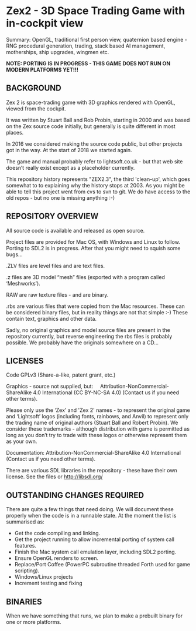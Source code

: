 # Zex2 - 3D Space Trading Game with in-cockpit view

Summary: OpenGL, traditional first person view, quaternion based engine - RNG procedural generation, trading, stack based AI management, motherships, ship upgrades, wingmen etc.

**NOTE: PORTING IS IN PROGRESS - THIS GAME DOES NOT RUN ON MODERN PLATFORMS YET!!!**

## BACKGROUND

Zex 2 is space-trading game with 3D graphics rendered with OpenGL, viewed from the cockpit.

It was written by Stuart Ball and Rob Probin, starting in 2000 and was based on the Zex source code initially, but generally is quite different in most places.

In 2016 we considered making the source code public, but other projects got in the way. At the start of 2018 we started again.
 
The game and manual probably refer to lightsoft.co.uk - but that web site doesn’t really exist except as a placeholder currently.

This repository history represents "ZEX2.3", the third 'clean-up', which goes somewhat to to explaining why the history stops at 2003. As you might be able to tell this project went from cvs to svn to git. We do have access to the old repos - but no one is missing anything :-)

## REPOSITORY OVERVIEW

All source code is available and released as open source.

Project files are provided for Mac OS, with Windows and Linux to follow. Porting to SDL2 is in progress. After that you might need to squish some bugs…

.ZLV files are level files and are text files.

.z files are 3D model “mesh” files (exported with a program called ‘Meshworks’).

RAW are raw texture files - and are binary.

.rbs are various files that were copied from the Mac resources. These can be considered binary files, but in reality things are not that simple :-) These contain text, graphics and other data.

Sadly, no original graphics and model source files are present in the repository currently, but reverse engineering the rbs files is probably possible. We probably have the originals somewhere on a CD…

## LICENSES

Code GPLv3 (Share-a-like, patent grant, etc.) 

Graphics - source not supplied, but:
    Attribution-NonCommercial-ShareAlike 4.0 International (CC BY-NC-SA 4.0)
(Contact us if you need other terms).

Please only use the ‘Zex’ and 'Zex 2' names - to represent the original game and ‘Lightsoft’ logos (including fonts, rainbows, and Anvil) to represent only the trading name of original authors (Stuart Ball and Robert Probin). We consider these trademarks - although distribution with game is permitted as long as you don’t try to trade with these logos or otherwise represent them as your own.


Documentation:
  Attribution-NonCommercial-ShareAlike 4.0 International
(Contact us if you need other terms).

There are various SDL libraries in the repository  - these have their own license. See the files or http://libsdl.org/


## OUTSTANDING CHANGES REQUIRED

There are quite a few things that need doing. We will document these properly when the code is in a runnable state. At the moment the list is summarised as:

 * Get the code compiling and linking.
 * Get the project running to allow incremental porting of system call features.
 * Finish the Mac system call emulation layer, including SDL2 porting.
 * Ensure OpenGL renders to screen.
 * Replace/Port Coffee (PowerPC subroutine threaded Forth used for game scripting).
 * Windows/Linux projects
 * Increment testing and fixing

## BINARIES

When we have something that runs, we plan to make a prebuilt binary for one or more platforms.


